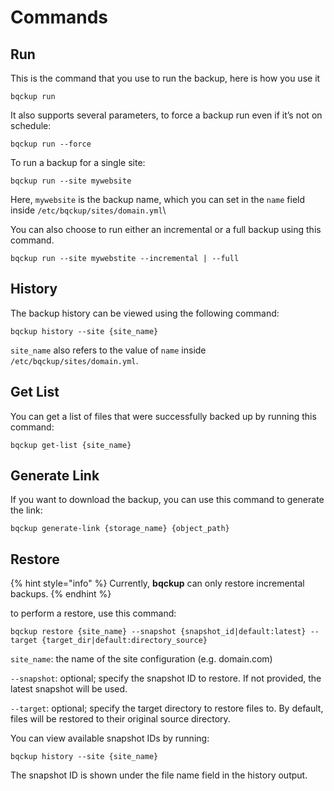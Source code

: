 # Commands

## Run

This is the command that you use to run the backup, here is how you use it

```
bqckup run
```

It also supports several parameters, to force a backup run even if it’s not on schedule:

```
bqckup run --force
```

To run a backup for a single site:

```
bqckup run --site mywebsite
```

Here, `mywebsite` is the backup name, which you can set in the `name` field inside `/etc/bqckup/sites/domain.yml`\


You can also choose to run either an incremental or a full backup using this command.

```
bqckup run --site mywebstite --incremental | --full
```

## History

The backup history can be viewed using the following command:

```
bqckup history --site {site_name}
```

`site_name` also refers to the value of `name` inside `/etc/bqckup/sites/domain.yml`.

## Get List

You can get a list of files that were successfully backed up by running this command:

```
bqckup get-list {site_name}
```

## Generate Link

If you want to download the backup, you can use this command to generate the link:

```
bqckup generate-link {storage_name} {object_path}
```

## Restore

{% hint style="info" %}
Currently, **bqckup** can only restore incremental backups.
{% endhint %}

to perform a restore, use this command:

```shell
bqckup restore {site_name} --snapshot {snapshot_id|default:latest} --target {target_dir|default:directory_source}
```

`site_name`: the name of the site configuration (e.g. domain.com)

`--snapshot`: optional; specify the snapshot ID to restore. If not provided, the latest snapshot will be used.

`--target`: optional; specify the target directory to restore files to. By default, files will be restored to their original source directory.

You can view available snapshot IDs by running:

```
bqckup history --site {site_name}
```

The snapshot ID is shown under the file name field in the history output.

